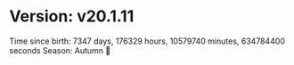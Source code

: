 # Version: v20.1.11
Time since birth: 7347 days, 176329 hours, 10579740 minutes, 634784400 seconds
Season: Autumn 🍁
